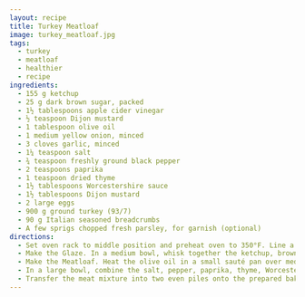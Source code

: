 ```yaml
---
layout: recipe
title: Turkey Meatloaf
image: turkey_meatloaf.jpg
tags:
  - turkey
  - meatloaf
  - healthier
  - recipe
ingredients:
  - 155 g ketchup
  - 25 g dark brown sugar, packed
  - 1½ tablespoons apple cider vinegar
  - ½ teaspoon Dijon mustard
  - 1 tablespoon olive oil
  - 1 medium yellow onion, minced
  - 3 cloves garlic, minced
  - 1¼ teaspoon salt
  - ¾ teaspoon freshly ground black pepper
  - 2 teaspoons paprika
  - 1 teaspoon dried thyme
  - 1½ tablespoons Worcestershire sauce
  - 1½ tablespoons Dijon mustard
  - 2 large eggs
  - 900 g ground turkey (93/7)
  - 90 g Italian seasoned breadcrumbs
  - A few sprigs chopped fresh parsley, for garnish (optional)
directions:
  - Set oven rack to middle position and preheat oven to 350°F. Line a rimmed baking sheet with heavy-duty aluminum foil and grease the foil with olive oil or non-stick cooking spray.
  - Make the Glaze. In a medium bowl, whisk together the ketchup, brown sugar, cider vinegar, and Dijon mustard. Set aside.
  - Make the Meatloaf. Heat the olive oil in a small sauté pan over medium heat. Cook the onions, stirring occasionally, until soft, about 5 minutes. Add the garlic and cook 1 to 2 minutes more. Do not brown. Set aside to cool.
  - In a large bowl, combine the salt, pepper, paprika, thyme, Worcestershire sauce, Dijon mustard, eggs, and ¼ cup of the BBQ glaze. Whisk until well combined. Stir in the onion mixture. Add the ground turkey and breadcrumbs and mix with your hands until evenly combined.
  - Transfer the meat mixture into two even piles onto the prepared baking sheet. Shape into two long loaves about 1½ in high x 6 in long x 4 in wide. Spread the remaining BBQ glaze over the loaves, letting it drip down the sides a bit. Bake for about 45 minutes, until the meatloaves are cooked through. Scrape any fat away from the sides of the loaves, then transfer the loaves to a platter. Slice and garnish with parsley if desired.
---
```


